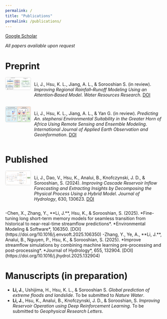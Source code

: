 ```yaml
---
permalink: /
title: "Publications"
permalink: /publications/
---
```

[Google Scholar](https://scholar.google.com/citations?user=hjCN9ccAAAAJ&hl=en)

_All papers available upon request_


# Preprint

<div style="display:flex;align-items:flex-start;margin-bottom:1em;">
  <img src="/images/Attention paper.png" style="width:80px;margin-right:10px;border:1px solid #ddd;border-radius:4px;">
  <p>Li, J., Hsu, K. L., Jiang, A. L., &amp; Sorooshian S. (in review). <em>Improving Regional Rainfall–Runoff Modeling Using an Attention‑Based Model</em>. <em>Water Resources Research</em>. <a href="https://doi.org/10.22541/essoar.174690684.43716119/v1">DOI</a></p>
</div>

<div style="display:flex;align-items:flex-start;margin-bottom:1em;">
  <img src="/images/Suitability paper.png" style="width:80px;margin-right:10px;border:1px solid #ddd;border-radius:4px;">
  <p>Li, J., Hsu, K. L., Jiang, A. L., &amp; Yan G. (in review). <em>Predicting <i>An. stephensi</i> Environmental Suitability in the Greater Horn of Africa Using Remote Sensing and Ensemble Modeling</em>. <em>International Journal of Applied Earth Observation and Geoinformation</em>. <a href="https://doi.org/10.2139/ssrn.5218877">DOI</a></p>
</div>

# Published

<div style="display:flex;align-items:flex-start;margin-bottom:1em;">
  <img src="/images/Reservoir paper.png" style="width:80px;margin-right:10px;border:1px solid #ddd;border-radius:4px;">
  <p>Li, J., Dao, V., Hsu, K., Analui, B., Knofczynski, J. D., &amp; Sorooshian, S. (2024). <em>Improving Cascade Reservoir Inflow Forecasting and Extracting Insights by Decomposing the Physical Process Using a Hybrid Model</em>. <em>Journal of Hydrology</em>, 630, 130623. <a href="https://doi.org/10.1016/j.jhydrol.2024.130623">DOI</a></p>
</div>
-Chen, X., Zhang, Y., **Li, J.**, Hsu, K., & Sorooshian, S. (2025). *Fine-tuning long short-term memory models for seamless transition from historical to near-real-time streamflow predictions*. *Environmental Modeling & Software*, 106350. [DOI](https://doi.org/10.1016/j.envsoft.2025.106350)
-Zhang, Y., Ye, A., **Li, J.**, Analui, B., Nguyen, P., Hsu, K., & Sorooshian, S. (2025). *Improve streamflow simulations by combining machine learning pre-processing and post-processing*. *Journal of Hydrology*, 655, 132904. [DOI](https://doi.org/10.1016/j.jhydrol.2025.132904)

# Manuscripts (in preparation)

- **Li, J.**,  Ushijima, H., Hsu, K. L., & Sorooshian S. *Global prediction of extreme floods and landslide*. To be submitted to *Nature Water*.
- **Li, J.**, Hsu, K., Analui, B., Knofczynski, J. D., & Sorooshian, S. *Improving Reservoir Operation using Deep Reinforcement Learning*. To be submitted to *Geophysical Research Letters*.
